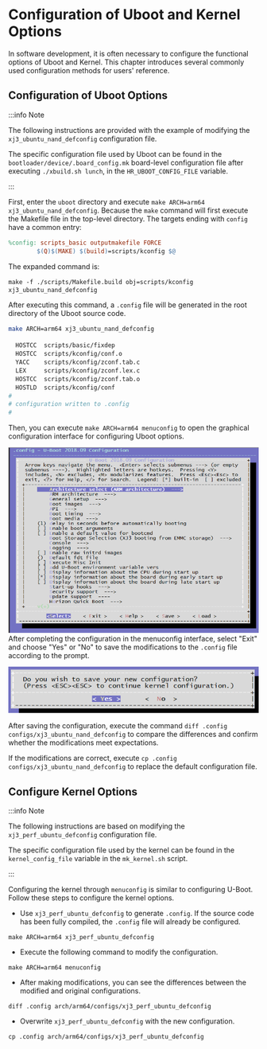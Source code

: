 # Configuration of Uboot and Kernel Options

In software development, it is often necessary to configure the functional options of Uboot and Kernel. This chapter introduces several commonly used configuration methods for users' reference.

## Configuration of Uboot Options

:::info Note

The following instructions are provided with the example of modifying the `xj3_ubuntu_nand_defconfig` configuration file.

The specific configuration file used by Uboot can be found in the `bootloader/device/.board_config.mk` board-level configuration file after executing `./xbuild.sh lunch`, in the `HR_UBOOT_CONFIG_FILE` variable.

:::

First, enter the `uboot` directory and execute `make ARCH=arm64 xj3_ubuntu_nand_defconfig`. Because the `make` command will first execute the Makefile file in the top-level directory. The targets ending with `config` have a common entry:

```makefile
%config: scripts_basic outputmakefile FORCE
        $(Q)$(MAKE) $(build)=scripts/kconfig $@
```

The expanded command is:

```
make -f ./scripts/Makefile.build obj=scripts/kconfig xj3_ubuntu_nand_defconfig
```

After executing this command, a `.config` file will be generated in the root directory of the Uboot source code.

```bash
make ARCH=arm64 xj3_ubuntu_nand_defconfig

  HOSTCC  scripts/basic/fixdep
  HOSTCC  scripts/kconfig/conf.o
  YACC    scripts/kconfig/zconf.tab.c
  LEX     scripts/kconfig/zconf.lex.c
  HOSTCC  scripts/kconfig/zconf.tab.o
  HOSTLD  scripts/kconfig/conf
#
# configuration written to .config
#
```

Then, you can execute `make ARCH=arm64 menuconfig` to open the graphical configuration interface for configuring Uboot options.

![image-20220518111319607](./image/driver_develop_guide/image-20220518111319607.png)After completing the configuration in the menuconfig interface, select "Exit" and choose "Yes" or "No" to save the modifications to the `.config` file according to the prompt.

![image-20220518111506018](./image/driver_develop_guide/image-20220518111506018.png)

After saving the configuration, execute the command `diff .config configs/xj3_ubuntu_nand_defconfig` to compare the differences and confirm whether the modifications meet expectations.

If the modifications are correct, execute `cp .config configs/xj3_ubuntu_nand_defconfig` to replace the default configuration file.

## Configure Kernel Options

:::info Note

The following instructions are based on modifying the `xj3_perf_ubuntu_defconfig` configuration file.

The specific configuration file used by the kernel can be found in the `kernel_config_file` variable in the `mk_kernel.sh` script.

:::

Configuring the kernel through `menuconfig` is similar to configuring U-Boot. Follow these steps to configure the kernel options.

- Use `xj3_perf_ubuntu_defconfig` to generate `.config`. If the source code has been fully compiled, the `.config` file will already be configured.

```
make ARCH=arm64 xj3_perf_ubuntu_defconfig
```

- Execute the following command to modify the configuration.

```
make ARCH=arm64 menuconfig
```

- After making modifications, you can see the differences between the modified and original configurations.

```
diff .config arch/arm64/configs/xj3_perf_ubuntu_defconfig
```

- Overwrite `xj3_perf_ubuntu_defconfig` with the new configuration.

```
cp .config arch/arm64/configs/xj3_perf_ubuntu_defconfig
```